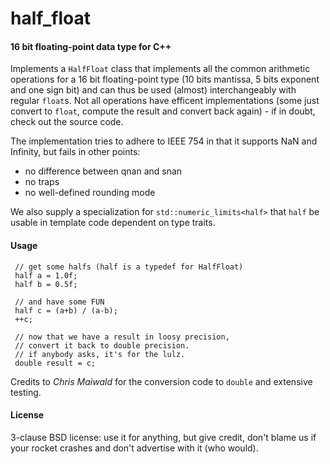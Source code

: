 half_float
========

#### 16 bit floating-point data type for C++ ####

Implements a `HalfFloat` class that implements all the common arithmetic operations for a 16 bit 
floating-point type (10 bits mantissa, 5 bits exponent and one sign bit) and can thus be used (almost)
interchangeably with regular `float`s. Not all operations have efficent implementations (some just convert to `float`, 
compute the result and convert back again) - if in doubt, check out the source code.

The implementation tries to adhere to IEEE 754 in that it supports NaN and Infinity, but fails in other points:

 - no difference between qnan and snan
 - no traps
 - no well-defined rounding mode


We also supply a specialization for `std::numeric_limits<half>` that `half` be usable in template code
dependent on type traits.


#### Usage ####

     // get some halfs (half is a typedef for HalfFloat)
     half a = 1.0f;
     half b = 0.5f;
     
     // and have some FUN
     half c = (a+b) / (a-b);
     ++c;
     
     // now that we have a result in loosy precision,
     // convert it back to double precision.
     // if anybody asks, it's for the lulz.
     double result = c;


Credits to _Chris Maiwald_ for the conversion code to `double` and extensive testing.


#### License ####

3-clause BSD license: use it for anything, but give credit, don't blame us if your rocket crashes and don't advertise with it (who would).